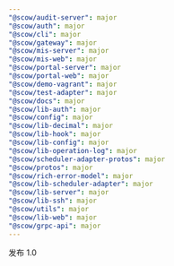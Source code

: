 ```yaml
---
"@scow/audit-server": major
"@scow/auth": major
"@scow/cli": major
"@scow/gateway": major
"@scow/mis-server": major
"@scow/mis-web": major
"@scow/portal-server": major
"@scow/portal-web": major
"@scow/demo-vagrant": major
"@scow/test-adapter": major
"@scow/docs": major
"@scow/lib-auth": major
"@scow/config": major
"@scow/lib-decimal": major
"@scow/lib-hook": major
"@scow/lib-config": major
"@scow/lib-operation-log": major
"@scow/scheduler-adapter-protos": major
"@scow/protos": major
"@scow/rich-error-model": major
"@scow/lib-scheduler-adapter": major
"@scow/lib-server": major
"@scow/lib-ssh": major
"@scow/utils": major
"@scow/lib-web": major
"@scow/grpc-api": major
---
```


发布 1.0
